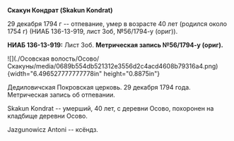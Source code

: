 **Скакун Кондрат (Skakun Kondrat)**

29 декабря 1794 г -- отпевание, умер в возрасте 40 лет (родился около
1754 г) (НИАБ 136-13-919, лист 3об, №56/1794-у (ориг)).

**НИАБ 136-13-919:** Лист 3об. **Метрическая запись №56/1794-у (ориг).**

![](./Осовская волость/Осово/Скакуны/media/0689b554db521312e3556d2c4acd4608b79316a4.png){width="6.496527777777778in"
height="0.8875in"}

Дедиловичская Покровская церковь. 29 декабря 1794 года. Метрическая
запись об отпевании.

Skakun Kondrat -- умерший, 40 лет, с деревни Осово, похоронен на
кладбище деревни Осово.

Jazgunowicz Antoni -- ксёндз.
